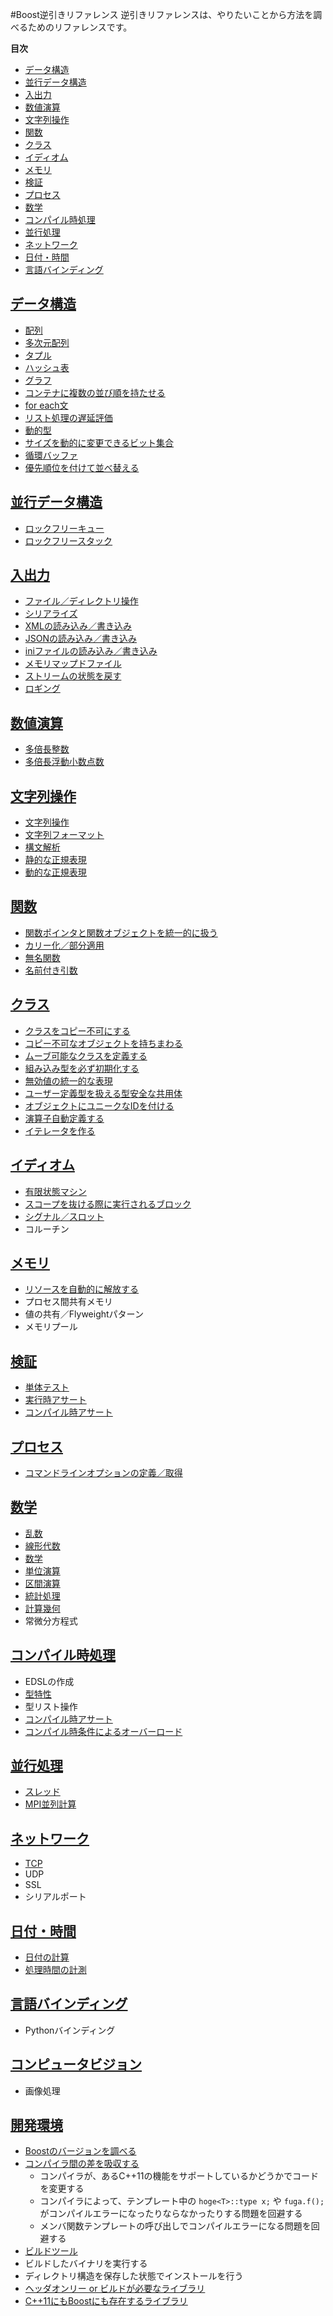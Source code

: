 #Boost逆引きリファレンス
逆引きリファレンスは、やりたいことから方法を調べるためのリファレンスです。


**目次**

- [データ構造](#data_structure)
- [並行データ構造](#concurrent_data_structure)
- [入出力](#io)
- [数値演算](#numeric)
- [文字列操作](#string)
- [関数](#function)
- [クラス](#class)
- [イディオム](#idiom)
- [メモリ](#memory)
- [検証](#validation)
- [プロセス](#process)
- [数学](#math)
- [コンパイル時処理](#compile_time)
- [並行処理](#concurrency)
- [ネットワーク](#network)
- [日付・時間](#datetime)
- [言語バインディング](#lang_binding)


## <a name="data_structure" href="#data_structure">データ構造</a>

- [配列](/tips/array.md)
- [多次元配列](/tips/multi_array.md)
- [タプル](/tips/tuple.md)
- [ハッシュ表](/tips/hashmap.md)
- [グラフ](/tips/graph.md)
- [コンテナに複数の並び順を持たせる](/tips/multi_index.md)
- [for each文](/tips/foreach.md)
- [リスト処理の遅延評価](/tips/list.md)
- [動的型](/tips/dynamic_type.md)
- [サイズを動的に変更できるビット集合](/tips/dynamic_bitset.md)
- [循環バッファ](/tips/circular_buffer.md)
- [優先順位を付けて並べ替える](/tips/priority_sort.md)


## <a name="concurrent_data_structure" href="#concurrent_data_structure">並行データ構造</a>

- [ロックフリーキュー](/tips/lockfree-queue.md)
- [ロックフリースタック](/tips/lockfree-stack.md)


## <a name="io" href="#io">入出力</a>

- [ファイル／ディレクトリ操作](/tips/filesystem.md)
- [シリアライズ](/tips/serialize.md)
- [XMLの読み込み／書き込み](/tips/xml.md)
- [JSONの読み込み／書き込み](/tips/json.md)
- [iniファイルの読み込み／書き込み](/tips/ini.md)
- [メモリマップドファイル](/tips/memory_mapped_file.md)
- [ストリームの状態を戻す](/tips/io_state.md)
- [ロギング](/tips/logging.md)


## <a name="numeric" href="#numeric">数値演算</a>

- [多倍長整数](/tips/multiprec-int.md)
- [多倍長浮動小数点数](/tips/multiprec-float.md)


## <a name="string" href="#string">文字列操作</a>

- [文字列操作](/tips/string_algo.md)
- [文字列フォーマット](/tips/format.md)
- [構文解析](/tips/parser.md)
- [静的な正規表現](/tips/static_regex.md)
- [動的な正規表現](/tips/dynamic_regex.md)


## <a name="function" href="#function">関数</a>

- [関数ポインタと関数オブジェクトを統一的に扱う](/tips/function.md)
- [カリー化／部分適用](/tips/partial_eval.md)
- [無名関数](/tips/lambda.md)
- [名前付き引数](/tips/named_parameter.md)


## <a name="class" href="#class">クラス</a>

- [クラスをコピー不可にする](/tips/noncopyable.md)
- [コピー不可なオブジェクトを持ちまわる](/tips/noncopyable_container.md)
- [ムーブ可能なクラスを定義する](/tips/move.md)
- [組み込み型を必ず初期化する](/tips/initialize.md)
- [無効値の統一的な表現](/tips/optional.md)
- [ユーザー定義型を扱える型安全な共用体](/tips/variant.md)
- [オブジェクトにユニークなIDを付ける](/tips/uuid.md)
- [演算子自動定義する](/tips/operators.md)
- [イテレータを作る](/tips/iterator.md)


## <a name="idiom" href="#idiom">イディオム</a>

- [有限状態マシン](/tips/finite_state_machine.md)
- [スコープを抜ける際に実行されるブロック](/tips/scope_guard.md)
- [シグナル／スロット](/tips/signals.md)
- コルーチン


## <a name="memory" href="#memory">メモリ</a>

- [リソースを自動的に解放する](/tips/smart_ptr.md)
- プロセス間共有メモリ
- 値の共有／Flyweightパターン
- メモリプール


## <a name="validation" href="#validation">検証</a>

- [単体テスト](/tips/unit_test.md)
- [実行時アサート](/tips/dynamic_assert.md)
- [コンパイル時アサート](/tips/static_assert.md)


## <a name="process" href="#process">プロセス</a>

- [コマンドラインオプションの定義／取得](/tips/program_options.md)


## <a name="math" href="#math">数学</a>

- [乱数](/tips/random.md)
- [線形代数](/tips/linear-algebra.md)
- [数学](/tips/math.md)
- [単位演算](/tips/units.md)
- [区間演算](/tips/interval_arithmetic.md)
- [統計処理](/tips/statistics.md)
- [計算幾何](/tips/geometry.md)
- 常微分方程式


## <a name="compile_time" href="#compile_time">コンパイル時処理</a>

- EDSLの作成
- [型特性](/tips/type_traits.md)
- 型リスト操作
- [コンパイル時アサート](/tips/static_assert.md)
- [コンパイル時条件によるオーバーロード](/tips/constcond_overload.md)


## <a name="concurrency" href="#concurrency">並行処理</a>

- [スレッド](/tips/thread.md)
- [MPI並列計算](/tips/mpi.md)


## <a name="network" href="#network">ネットワーク</a>

- [TCP](/tips/network/tcp.md)
- UDP
- SSL
- シリアルポート


## <a name="datetime" href="#datetime">日付・時間</a>

- [日付の計算](/tips/date_time.md)
- [処理時間の計測](/tips/timer.md)


## <a name="lang_binding" href="#lang_binding">言語バインディング</a>

- Pythonバインディング


## <a name="computer_vision" href="#computer_vision">コンピュータビジョン</a>

- 画像処理


## <a name="env" href="#env">開発環境</a>

- [Boostのバージョンを調べる](/tips/version.md)
- [コンパイラ間の差を吸収する](/tips/config.md)
	- コンパイラが、あるC++11の機能をサポートしているかどうかでコードを変更する
	- コンパイラによって、テンプレート中の `hoge<T>::type x;` や `fuga.f();` がコンパイルエラーになったりならなかったりする問題を回避する
	- メンバ関数テンプレートの呼び出しでコンパイルエラーになる問題を回避する
- [ビルドツール](/tips/build.md)
- ビルドしたバイナリを実行する
- ディレクトリ構造を保存した状態でインストールを行う
- [ヘッダオンリー or ビルドが必要なライブラリ](/tips/build_link.md)
- [C++11にもBoostにも存在するライブラリ](/tips/cxx11-boost-mapping.md)

